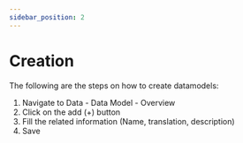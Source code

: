 ```yaml
---
sidebar_position: 2
---
```


# Creation

The following are the steps on how to create datamodels:

1. Navigate to Data - Data Model - Overview
2. Click on the add (+) button
3. Fill the related information (Name, translation, description)
4. Save
